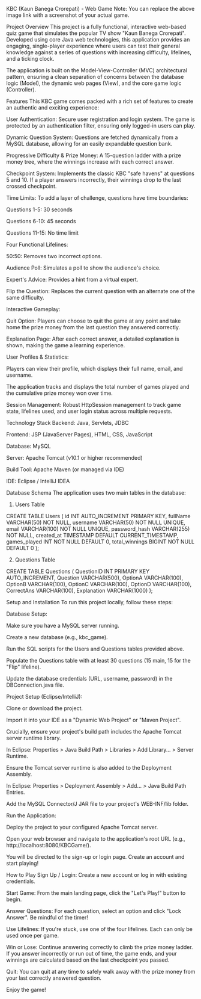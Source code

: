 KBC (Kaun Banega Crorepati) - Web Game
Note: You can replace the above image link with a screenshot of your actual game.

Project Overview
This project is a fully functional, interactive web-based quiz game that simulates the popular TV show "Kaun Banega Crorepati". Developed using core Java web technologies, this application provides an engaging, single-player experience where users can test their general knowledge against a series of questions with increasing difficulty, lifelines, and a ticking clock.

The application is built on the Model-View-Controller (MVC) architectural pattern, ensuring a clean separation of concerns between the database logic (Model), the dynamic web pages (View), and the core game logic (Controller).

Features
This KBC game comes packed with a rich set of features to create an authentic and exciting experience:

User Authentication: Secure user registration and login system. The game is protected by an authentication filter, ensuring only logged-in users can play.

Dynamic Question System: Questions are fetched dynamically from a MySQL database, allowing for an easily expandable question bank.

Progressive Difficulty & Prize Money: A 15-question ladder with a prize money tree, where the winnings increase with each correct answer.

Checkpoint System: Implements the classic KBC "safe havens" at questions 5 and 10. If a player answers incorrectly, their winnings drop to the last crossed checkpoint.

Time Limits: To add a layer of challenge, questions have time boundaries:

Questions 1-5: 30 seconds

Questions 6-10: 45 seconds

Questions 11-15: No time limit

Four Functional Lifelines:

50:50: Removes two incorrect options.

Audience Poll: Simulates a poll to show the audience's choice.

Expert's Advice: Provides a hint from a virtual expert.

Flip the Question: Replaces the current question with an alternate one of the same difficulty.

Interactive Gameplay:

Quit Option: Players can choose to quit the game at any point and take home the prize money from the last question they answered correctly.

Explanation Page: After each correct answer, a detailed explanation is shown, making the game a learning experience.

User Profiles & Statistics:

Players can view their profile, which displays their full name, email, and username.

The application tracks and displays the total number of games played and the cumulative prize money won over time.

Session Management: Robust HttpSession management to track game state, lifelines used, and user login status across multiple requests.

Technology Stack
Backend: Java, Servlets, JDBC

Frontend: JSP (JavaServer Pages), HTML, CSS, JavaScript

Database: MySQL

Server: Apache Tomcat (v10.1 or higher recommended)

Build Tool: Apache Maven (or managed via IDE)

IDE: Eclipse / IntelliJ IDEA

Database Schema
The application uses two main tables in the database:

1. Users Table

CREATE TABLE Users (
    id INT AUTO_INCREMENT PRIMARY KEY,
    fullName VARCHAR(50) NOT NULL,
    username VARCHAR(50) NOT NULL UNIQUE,
    email VARCHAR(100) NOT NULL UNIQUE,
    password_hash VARCHAR(255) NOT NULL,
    created_at TIMESTAMP DEFAULT CURRENT_TIMESTAMP,
    games_played INT NOT NULL DEFAULT 0,
    total_winnings BIGINT NOT NULL DEFAULT 0
);

2. Questions Table

CREATE TABLE Questions (
    QuestionID INT PRIMARY KEY AUTO_INCREMENT,
    Question VARCHAR(500),
    OptionA VARCHAR(100),
    OptionB VARCHAR(100),
    OptionC VARCHAR(100),
    OptionD VARCHAR(100),
    CorrectAns VARCHAR(100),
    Explanation VARCHAR(1000)
);

Setup and Installation
To run this project locally, follow these steps:

Database Setup:

Make sure you have a MySQL server running.

Create a new database (e.g., kbc_game).

Run the SQL scripts for the Users and Questions tables provided above.

Populate the Questions table with at least 30 questions (15 main, 15 for the "Flip" lifeline).

Update the database credentials (URL, username, password) in the DBConnection.java file.

Project Setup (Eclipse/IntelliJ):

Clone or download the project.

Import it into your IDE as a "Dynamic Web Project" or "Maven Project".

Crucially, ensure your project's build path includes the Apache Tomcat server runtime library.

In Eclipse: Properties > Java Build Path > Libraries > Add Library... > Server Runtime.

Ensure the Tomcat server runtime is also added to the Deployment Assembly.

In Eclipse: Properties > Deployment Assembly > Add... > Java Build Path Entries.

Add the MySQL Connector/J JAR file to your project's WEB-INF/lib folder.

Run the Application:

Deploy the project to your configured Apache Tomcat server.

Open your web browser and navigate to the application's root URL (e.g., http://localhost:8080/KBCGame/).

You will be directed to the sign-up or login page. Create an account and start playing!

How to Play
Sign Up / Login: Create a new account or log in with existing credentials.

Start Game: From the main landing page, click the "Let's Play!" button to begin.

Answer Questions: For each question, select an option and click "Lock Answer". Be mindful of the timer!

Use Lifelines: If you're stuck, use one of the four lifelines. Each can only be used once per game.

Win or Lose: Continue answering correctly to climb the prize money ladder. If you answer incorrectly or run out of time, the game ends, and your winnings are calculated based on the last checkpoint you passed.

Quit: You can quit at any time to safely walk away with the prize money from your last correctly answered question.

Enjoy the game!
